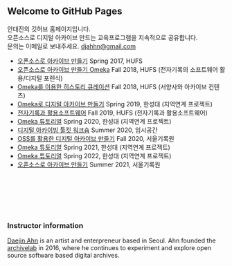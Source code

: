 ## Welcome to GitHub Pages

안대진의 깃허브 홈페이지입니다. <br>
오픈소스로 디지털 아카이브 만드는 교육프로그램을 지속적으로 공유합니다. <br>
문의는 이메일로 보내주세요. djahhn@gmail.com <br>
- [오픈소스로 아카이브 만들기](https://ahhn.github.io/oss)  Spring 2017, HUFS
- [오픈소스로 아카이브 만들기 Omeka](https://ahhn.github.io/2018Omeka)  Fall 2018, HUFS (전자기록의 소프트웨어 활용/디지털 포렌식)
- [Omeka를 이용한 히스토리 큐레이션](https://ahhn.github.io/2018Omeka2)  Fall 2018, HUFS (서양사와 아카이브 컨텐츠)
- [Omeka로 디지털 아카이브 만들기](https://ahhn.github.io/2019Omeka)  Spring 2019, 한성대 (지역연계 프로젝트)
- [전자기록과 활용소프트웨어](https://ahhn.github.io/2019oss)  Fall 2019, HUFS (전자기록과 활용소프트웨어)
- [Omeka 튜토리얼](https://ahhn.github.io/2020oss)  Spring 2020, 한성대 (지역연계 프로젝트)
- [디지털 아카이빙 툴킷 워크숍](https://ahhn.github.io/2020imsi)  Summer 2020, 임시공간
- [OSS를 활용한 디지털 아카이브 만들기](https://ahhn.github.io/2020seoul)  Fall 2020, 서울기록원
- [Omeka 튜토리얼](https://ahhn.github.io/2021oss)  Spring 2021, 한성대 (지역연계 프로젝트)
- [Omeka 튜토리얼](https://ahhn.github.io/2022oss)  Spring 2022, 한성대 (지역연계 프로젝트)
- [오픈소스로 아카이브 만들기](https://archivelab.co.kr/afb6f28e3fa64de1b6fc0f39a5e8ed00) Summer 2021, 서울기록원





<br><br><br><br><br>

### Instructor information
 
[Daejin Ahn](https://www.instagram.com/djahhn/) is an artist and enterpreneur based in Seoul. Ahn founded the [archivelab](http://archivelab.co.kr) in 2016, where he continues to experiment and explore open source software based digital archives. 
